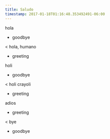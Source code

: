 ```yaml
---
title: Saludo
timestamp: 2017-01-18T01:16:48.353492491-06:00
---
```


hola
* goodbye

< hola, humano
* greeting

holi
* goodbye

< holi crayoli
* greeting

adios
* greeting

< bye
* goodbye
